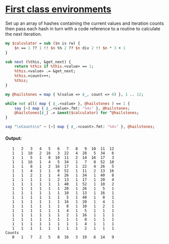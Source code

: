 [1]: https://rosettacode.org/wiki/First_class_environments

# [First class environments][1]





Set up an array of hashes containing the current values and iteration counts then pass each hash in turn with a code reference to a routine to calculate the next iteration.

```perl
my $calculator = sub ($n is rw) {
    $n == 1 ?? 1 !! $n %% 2 ?? $n div 2 !! $n * 3 + 1
}

sub next (%this, &get_next) {
    return %this if %this.<value> == 1;
    %this.<value> .= &get_next;
    %this.<count>++;
    %this;
}

my @hailstones = map { %(value => $_, count => 0) }, 1 .. 12;

while not all( map { $_.<value> }, @hailstones ) == 1 {
    say [~] map { $_.<value>.fmt: '%4s' }, @hailstones;
    @hailstones[$_] .= &next($calculator) for ^@hailstones;
}

say "\nCounts\n" ~ [~] map { $_.<count>.fmt: '%4s' }, @hailstones;
```

#### Output:
```
   1   2   3   4   5   6   7   8   9  10  11  12
   1   1  10   2  16   3  22   4  28   5  34   6
   1   1   5   1   8  10  11   2  14  16  17   3
   1   1  16   1   4   5  34   1   7   8  52  10
   1   1   8   1   2  16  17   1  22   4  26   5
   1   1   4   1   1   8  52   1  11   2  13  16
   1   1   2   1   1   4  26   1  34   1  40   8
   1   1   1   1   1   2  13   1  17   1  20   4
   1   1   1   1   1   1  40   1  52   1  10   2
   1   1   1   1   1   1  20   1  26   1   5   1
   1   1   1   1   1   1  10   1  13   1  16   1
   1   1   1   1   1   1   5   1  40   1   8   1
   1   1   1   1   1   1  16   1  20   1   4   1
   1   1   1   1   1   1   8   1  10   1   2   1
   1   1   1   1   1   1   4   1   5   1   1   1
   1   1   1   1   1   1   2   1  16   1   1   1
   1   1   1   1   1   1   1   1   8   1   1   1
   1   1   1   1   1   1   1   1   4   1   1   1
   1   1   1   1   1   1   1   1   2   1   1   1
Counts
   0   1   7   2   5   8  16   3  19   6  14   9
```
